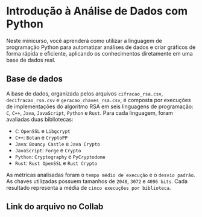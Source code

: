 # Introdução à Análise de Dados com Python
Neste minicurso, você aprenderá como utilizar a linguagem de programação Python para automatizar análises de dados e criar gráficos de forma rápida e eficiente, aplicando os conhecimentos diretamente em uma base de dados real.

## Base de dados
A base de dados, organizada pelos arquivos `cifracao_rsa.csv`, `decifracao_rsa.csv` e `geracao_chaves_rsa.csv`, é composta por execuções de implementações do algoritmo RSA em seis linguagens de programação: `C`, `C++`, `Java`, `JavaScript`, `Python` e `Rust`. Para cada linguagem, foram avaliadas duas bibliotecas:

- `C`: `OpenSSL` e `Libgcrypt`
- `C++`: `Botan` e `CryptoPP`
- `Java`: `Bouncy Castle` e `Java Crypto`
- `JavaScript`: `Forge` e `Crypto`
- `Python`: `Cryptography` e `PyCryptodome`
- `Rust`: `Rust OpenSSL` e `Rust Crypto`

As métricas analisadas foram o `tempo médio de execução` e o `desvio padrão`. As chaves utilizadas possuem tamanhos de `2048`, `3072` e `4096 bits`. Cada resultado representa a média de `cinco execuções por biblioteca`.

## Link do arquivo no Collab
